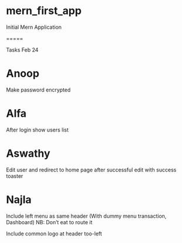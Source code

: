 # mern_first_app
Initial Mern Application


=====

Tasks Feb 24

Anoop
=====

Make password encrypted

Alfa
=====
After login show users list

Aswathy
=======

Edit user and redirect to home page after successful edit with success toaster

Najla
======

Include left menu as same header (With dummy menu transaction, Dashboard) NB: Don’t eat to route it

Include common logo at header too-left